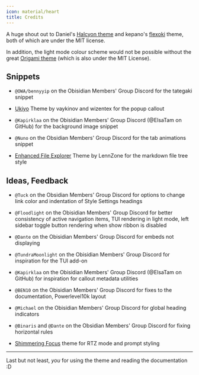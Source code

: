 ```yaml
---
icon: material/heart
title: Credits
---
```


A huge shout out to Daniel's
[Halcyon theme](https://github.com/dbarenholz/halcyon-obsidian) and
kepano's [flexoki](https://github.com/kepano/flexoki-obsidian) theme, both of
which are under the MIT license.

In addition, the light mode colour scheme would not be possible without the
great [Origami theme](https://github.com/7368697661/Origami)
(which is also under the MIT License).

## Snippets

- `@OWA/bennyyip` on the Obisidian Members' Group Discord for the tategaki snippet

- [Ukiyo](https://github.com/technerium/obsidian-ukiyo) Theme by vaykinov and
wizentex for the popup callout

- `@Kapirklaa` on the Obisidian Members' Group Discord (@ElsaTam on GitHub) for
the background image snippet

- `@Nuno` on the Obsidian Members' Group Discord for the tab animations snippet

- [Enhanced File Explorer](https://github.com/LennZone/enhanced-file-explorer-tree)
Theme by LennZone for the markdown file tree style

## Ideas, Feedback

- `@Tuck` on the Obsidian Members' Group Discord for options to change link
color and indentation of Style Settings headings

- `@Floodlight` on the Obisidian Members' Group Discord for better consistency
of active navigation items, TUI rendering in light mode, left sidebar toggle
button rendering when show ribbon is disabled

- `@Dante` on the Obisidian Members' Group Discord for embeds not displaying

- `@TundraMoonlight` on the Obisidian Members' Group Discord for inspiration for
the TUI add-on

- `@Kapirklaa` on the Obisidian Members' Group Discord (@ElsaTam on GitHub) for
inspiration for callout metadata utilities

- `@BEN10` on the Obisidian Members' Group Discord for fixes to the
documentation, Powerlevel10k layout

- `@Michael` on the Obisidian Members' Group Discord for global heading indicators

- `@Binaris` and `@Dante` on the Obsidian Members' Group Discord for fixing
horizontal rules

- [Shimmering Focus](https://github.com/chrisgrieser/shimmering-focus) theme
for RTZ mode and prompt styling

___
Last but not least, *you* for using the theme and reading the documentation :D
